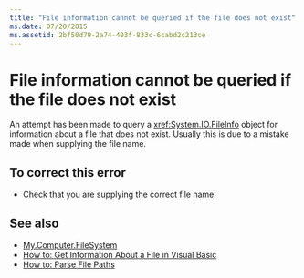 ```yaml
---
title: "File information cannot be queried if the file does not exist"
ms.date: 07/20/2015
ms.assetid: 2bf50d79-2a74-403f-833c-6cabd2c213ce
---
```

# File information cannot be queried if the file does not exist
An attempt has been made to query a <xref:System.IO.FileInfo> object for information about a file that does not exist. Usually this is due to a mistake made when supplying the file name.  
  
## To correct this error  
  
-   Check that you are supplying the correct file name.  
  
## See also
- [My.Computer.FileSystem](xref:Microsoft.VisualBasic.FileIO.FileSystem)
- [How to: Get Information About a File in Visual Basic](https://msdn.microsoft.com/library/ca0720ec-f40e-4c11-9748-0ce1685c78f0)
- [How to: Parse File Paths](../../visual-basic/developing-apps/programming/drives-directories-files/how-to-parse-file-paths.md)
